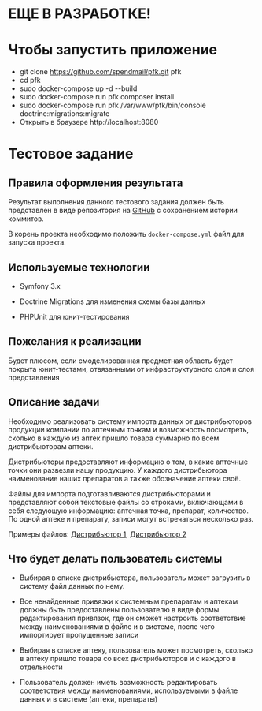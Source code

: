 # ЕЩЕ В РАЗРАБОТКЕ!

# Чтобы запустить приложение
 + git clone https://github.com/spendmail/pfk.git pfk
 + cd pfk
 + sudo docker-compose up -d --build
 + sudo docker-compose run pfk composer install
 + sudo docker-compose run pfk /var/www/pfk/bin/console doctrine:migrations:migrate
 + Открыть в браузере http://localhost:8080
 

# Тестовое задание

## Правила оформления результата

Результат выполнения данного тестового задания должен быть представлен в виде репозитория 
на [GitHub](http://github.com) с сохранением истории коммитов.

В корень проекта необходимо положить `docker-compose.yml` файл для запуска проекта.

## Используемые технологии

* Symfony 3.x

* Doctrine Migrations для изменения схемы базы данных

* PHPUnit для юнит-тестирования

## Пожелания к реализации

Будет плюсом, если смоделированная предметная область будет покрыта юнит-тестами, отвязанными от инфраструктурного слоя и слоя представления

## Описание задачи

Необходимо реализовать систему импорта данных от дистрибьюторов продукции компании по 
аптечным точкам и возможность посмотреть, сколько в каждую из аптек пришло товара суммарно по всем дистрибьюторам аптеки. 

Дистрибьюторы предоставляют информацию о том, в какие аптечные 
точки они развезли нашу продукцию. У каждого дистрибьютора наименование наших
препаратов а также обозначение аптеки своё. 

Файлы для импорта подготавливаются дистрибьюторами и представляют собой текстовые файлы
со строками, включающами в себя следующую информацию: аптечная точка, препарат, количество.
По одной аптеке и препарату, записи могут встречаться несколько раз.

Примеры файлов: [Дистрибьютор 1](distributor2.txt), [Дистрибьютор 2](distributor2.txt)

## Что будет делать пользователь системы

* Выбирая в списке дистрибьютора, пользователь может загрузить в систему файл данных по нему.

* Все ненайденные привязки к системным препаратам и аптекам должны быть предоставлены пользователю в виде формы редактирования привязок, где он сможет настроить соответствие между наименованиями в файле и в системе, после чего импортирует пропущенные записи

* Выбирая в списке аптеку, пользователь может посмотреть, сколько в аптеку пришло товара со всех дистрибьюторов и с каждого в отдельности

* Пользователь должен иметь возможность редактировать соответствия между наименованиями, используемыми в файле данных и в системе (аптеки, препараты)
